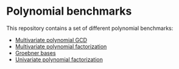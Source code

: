 # Polynomial benchmarks

This repository contains a set of different polynomial benchmarks:

- [Multivariate polynomial GCD](gcd/)
- [Multivariate polynomial factorization](factor/)
- [Groebner bases](groebner/)
- [Univariate polynomial factorization](univariateFactor/)
